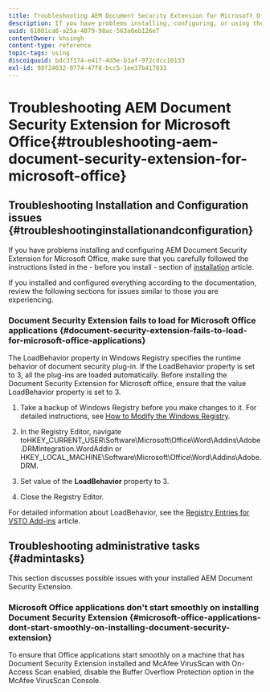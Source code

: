 ```yaml
---
title: Troubleshooting AEM Document Security Extension for Microsoft Office
description: If you have problems installing, configuring, or using the AEM Document Security Extension for Microsoft Office, follow the instructions listed in this document.
uuid: 61001ca8-a25a-4879-98ac-563a6eb126e7
contentOwner: khsingh
content-type: reference
topic-tags: using
discoiquuid: bdc3f174-e417-4d3e-b3af-972cdcc10133
exl-id: 98f24032-0774-47f8-bcc5-1ee37b417833
---
```

# Troubleshooting AEM Document Security Extension for Microsoft Office{#troubleshooting-aem-document-security-extension-for-microsoft-office}

## Troubleshooting Installation and Configuration issues {#troubleshootinginstallationandconfiguration}

If you have problems installing and configuring AEM Document Security Extension for Microsoft Office, make sure that you carefully followed the instructions listed in the - before you install - section of [installation](installing-configuring-aemdsext.md) article.

If you installed and configured everything according to the documentation, review the following sections for issues similar to those you are experiencing.

### Document Security Extension fails to load for Microsoft Office applications {#document-security-extension-fails-to-load-for-microsoft-office-applications}

The LoadBehavior property in Windows Registry specifies the runtime behavior of document security plug-in. If the LoadBehavior property is set to 3, all the plug-ins are loaded automatically. Before installing the Document Security Extension for Microsoft office, ensure that the value LoadBehavior property is set to 3.

1. Take a backup of Windows Registry before you make changes to it. For detailed instructions, see [How to Modify the Windows Registry](https://support.microsoft.com/en-us/kb/136393).
1. In the Registry Editor, navigate toHKEY_CURRENT_USER\Software\Microsoft\Office\Word\Addins\Adobe.DRMIntegration.WordAddin or HKEY_LOCAL_MACHINE\Software\Microsoft\Office\Word\Addins\Adobe.DRM.
1. Set value of the **LoadBehavior** property to 3.

1. Close the Registry Editor.

For detailed information about LoadBehavior, see the [Registry Entries for VSTO Add-ins](https://msdn.microsoft.com/en-us/library/bb386106.aspx#LoadBehavior) article.

## Troubleshooting administrative tasks {#admintasks}

This section discusses possible issues with your installed AEM Document Security Extension.

### Microsoft Office applications don't start smoothly on installing Document Security Extension {#microsoft-office-applications-dont-start-smoothly-on-installing-document-security-extension}

To ensure that Office applications start smoothly on a machine that has Document Security Extension installed and McAfee VirusScan with On-Access Scan enabled, disable the Buffer Overflow Protection option in the McAfee VirusScan Console.
